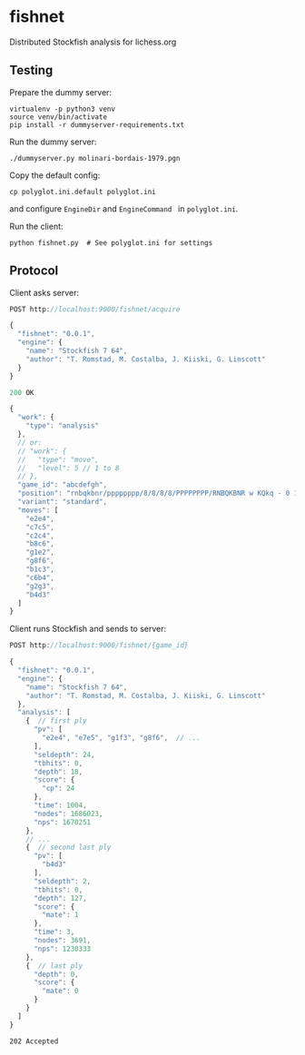 fishnet
=======

Distributed Stockfish analysis for lichess.org

Testing
-------

Prepare the dummy server:

```
virtualenv -p python3 venv
source venv/bin/activate
pip install -r dummyserver-requirements.txt
```

Run the dummy server:

```
./dummyserver.py molinari-bordais-1979.pgn
```

Copy the default config:

```
cp polyglot.ini.default polyglot.ini
```
and configure `EngineDir` and `EngineCommand ` in `polyglot.ini`.

Run the client:

```
python fishnet.py  # See polyglot.ini for settings
```

Protocol
--------

Client asks server:

```javascript
POST http://localhost:9000/fishnet/acquire

{
  "fishnet": "0.0.1",
  "engine": {
    "name": "Stockfish 7 64",
    "author": "T. Romstad, M. Costalba, J. Kiiski, G. Linscott"
  }
}
```

```javascript
200 OK

{
  "work": {
    "type": "analysis"
  },
  // or:
  // "work": {
  //   "type": "move",
  //   "level": 5 // 1 to 8
  // },
  "game_id": "abcdefgh",
  "position": "rnbqkbnr/pppppppp/8/8/8/8/PPPPPPPP/RNBQKBNR w KQkq - 0 1",
  "variant": "standard",
  "moves": [
    "e2e4",
    "c7c5",
    "c2c4",
    "b8c6",
    "g1e2",
    "g8f6",
    "b1c3",
    "c6b4",
    "g2g3",
    "b4d3"
  ]
}
```

Client runs Stockfish and sends to server:

```javascript
POST http://localhost:9000/fishnet/{game_id}

{
  "fishnet": "0.0.1",
  "engine": {
    "name": "Stockfish 7 64",
    "author": "T. Romstad, M. Costalba, J. Kiiski, G. Linscott"
  },
  "analysis": [
    {  // first ply
      "pv": [
        "e2e4", "e7e5", "g1f3", "g8f6",  // ...
      ],
      "seldepth": 24,
      "tbhits": 0,
      "depth": 18,
      "score": {
        "cp": 24
      },
      "time": 1004,
      "nodes": 1686023,
      "nps": 1670251
    },
    // ...
    {  // second last ply
      "pv": [
        "b4d3"
      ],
      "seldepth": 2,
      "tbhits": 0,
      "depth": 127,
      "score": {
        "mate": 1
      },
      "time": 3,
      "nodes": 3691,
      "nps": 1230333
    },
    {  // last ply
      "depth": 0,
      "score": {
        "mate": 0
      }
    }
  ]
}
```

```
202 Accepted
```
